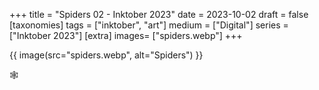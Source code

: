 +++
title = "Spiders 02 - Inktober 2023"
date = 2023-10-02
draft =  false
[taxonomies]
tags = ["inktober", "art"]
medium = ["Digital"]
series = ["Inktober 2023"]
[extra]
images= ["spiders.webp"]
+++

{{ image(src="spiders.webp", alt="Spiders") }}

🕸️
